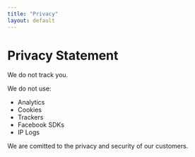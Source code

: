 ```yaml
---
title: "Privacy"
layout: default
---
```


# Privacy Statement

We do not track you.

We do not use:
* Analytics
* Cookies
* Trackers
* Facebook SDKs
* IP Logs

We are comitted to the privacy and security of our customers. 

